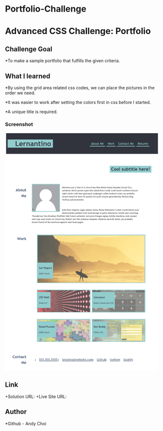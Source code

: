 # Portfolio-Challenge

# Advanced CSS Challenge: Portfolio

## Challenge Goal
*To make a sample portfolio that fulfills the given criteria.

## What I learned
*By using the grid area related css codes, we can place the pictures in the order we need.

*It was easier to work after setting the colors first in css before I started.

*A unique title is required.


### Screenshot
![Screenshot](images/Portfolio%20Screenshot.png)

## Link
 +Solution URL:
 +Live Site URL: 


## Author
 *Github - Andy Choi


